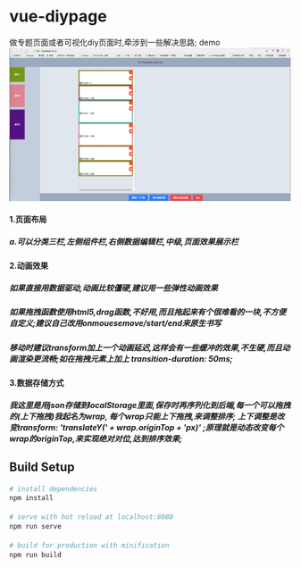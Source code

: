 # vue-diypage

做专题页面或者可视化diy页面时,牵涉到一些解决思路;
demo
![vue-diypage](https://github.com/wsxc451/diypage/blob/master/docs/diypage-1.png?raw=true "vue-diypage")
#### 1.页面布局
##### a.可以分类三栏,左侧组件栏,右侧数据编辑栏,中级,页面效果展示栏
#### 2.动画效果
##### 如果直接用数据驱动,动画比较僵硬,建议用一些弹性动画效果
##### 如果拖拽函数使用html5,drag函数,不好用,而且拖起来有个很难看的一块,不方便自定义;建议自己改用onmouesemove/start/end来原生书写
##### 移动时建议transform加上一个动画延迟,这样会有一些缓冲的效果,不生硬,而且动画渲染更流畅;如在拖拽元素上加上 transition-duration: 50ms;
#### 3.数据存储方式
##### 我这里是用json存储到localStorage里面,保存时再序列化到后端,每一个可以拖拽的(上下拖拽)我起名为wrap, 每个wrap只能上下拖拽,来调整排序; 上下调整是改变transform: 'translateY(' + wrap.originTop + 'px)' ;原理就是动态改变每个wrap的originTop,来实现绝对对位,达到排序效果;
## Build Setup

``` bash
# install dependencies
npm install

# serve with hot reload at localhost:8080
npm run serve

# build for production with minification
npm run build
```

